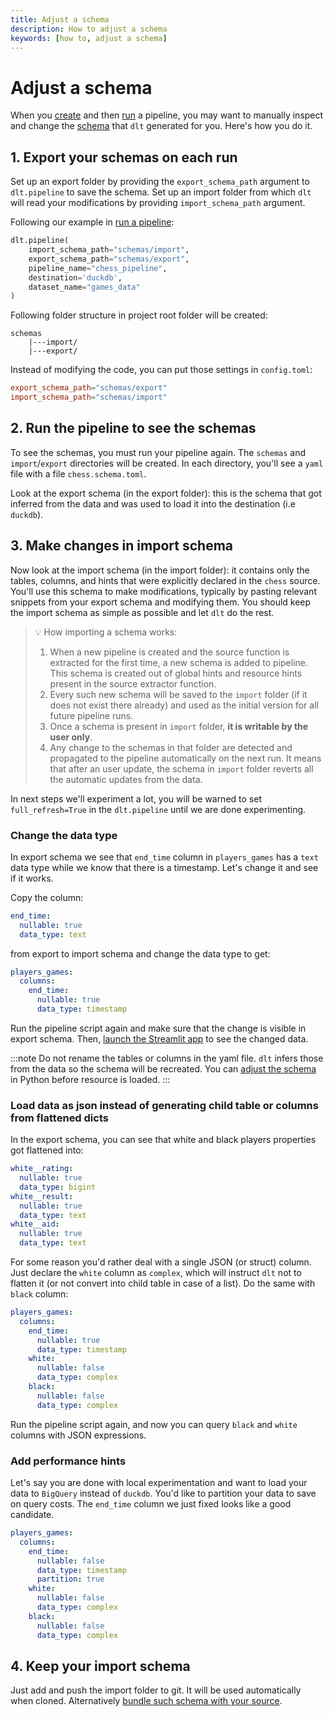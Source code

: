 ```yaml
---
title: Adjust a schema
description: How to adjust a schema
keywords: [how to, adjust a schema]
---
```


# Adjust a schema

When you [create](create-a-pipeline.md) and then [run](run-a-pipeline.md) a pipeline, you may want
to manually inspect and change the [schema](../general-usage/schema.md) that `dlt` generated for
you. Here's how you do it.

## 1. Export your schemas on each run

Set up an export folder by providing the `export_schema_path` argument to `dlt.pipeline` to save the
schema. Set up an import folder from which `dlt` will read your modifications by providing
`import_schema_path` argument.

Following our example in [run a pipeline](run-a-pipeline.md):

```python
dlt.pipeline(
    import_schema_path="schemas/import",
    export_schema_path="schemas/export",
    pipeline_name="chess_pipeline",
    destination='duckdb',
    dataset_name="games_data"
)
```

Following folder structure in project root folder will be created:

```
schemas
    |---import/
    |---export/
```

Instead of modifying the code, you can put those settings in `config.toml`:

```toml
export_schema_path="schemas/export"
import_schema_path="schemas/import"
```

## 2. Run the pipeline to see the schemas

To see the schemas, you must run your pipeline again. The `schemas` and `import`/`export`
directories will be created. In each directory, you'll see a `yaml` file with a file
`chess.schema.toml`.

Look at the export schema (in the export folder): this is the schema that got inferred from the data
and was used to load it into the destination (i.e `duckdb`).

## 3. Make changes in import schema

Now look at the import schema (in the import folder): it contains only the tables, columns, and
hints that were explicitly declared in the `chess` source. You'll use this schema to make
modifications, typically by pasting relevant snippets from your export schema and modifying them.
You should keep the import schema as simple as possible and let `dlt` do the rest.

> 💡 How importing a schema works:
>
> 1. When a new pipeline is created and the source function is extracted for the first time, a new
>    schema is added to pipeline. This schema is created out of global hints and resource hints
>    present in the source extractor function.
> 1. Every such new schema will be saved to the `import` folder (if it does not exist there already)
>    and used as the initial version for all future pipeline runs.
> 1. Once a schema is present in `import` folder, **it is writable by the user only**.
> 1. Any change to the schemas in that folder are detected and propagated to the pipeline
>    automatically on the next run. It means that after an user update, the schema in `import`
>    folder reverts all the automatic updates from the data.

In next steps we'll experiment a lot, you will be warned to set `full_refresh=True` in the
`dlt.pipeline` until we are done experimenting.

### Change the data type

In export schema we see that `end_time` column in `players_games` has a `text` data type while we
know that there is a timestamp. Let's change it and see if it works.

Copy the column:

```yaml
end_time:
  nullable: true
  data_type: text
```

from export to import schema and change the data type to get:

```yaml
players_games:
  columns:
    end_time:
      nullable: true
      data_type: timestamp
```

Run the pipeline script again and make sure that the change is visible in export schema. Then,
[launch the Streamlit app](../dlt-ecosystem/visualizations/exploring-the-data.md) to see the changed data.

:::note
Do not rename the tables or columns in the yaml file. `dlt` infers those from the data so the schema will be recreated.
You can [adjust the schema](../general-usage/resource.md#adjust-schema) in Python before resource is loaded.
:::


### Load data as json instead of generating child table or columns from flattened dicts

In the export schema, you can see that white and black players properties got flattened into:

```yaml
white__rating:
  nullable: true
  data_type: bigint
white__result:
  nullable: true
  data_type: text
white__aid:
  nullable: true
  data_type: text
```

For some reason you'd rather deal with a single JSON (or struct) column. Just declare the `white`
column as `complex`, which will instruct `dlt` not to flatten it (or not convert into child table in
case of a list). Do the same with `black` column:

```yaml
players_games:
  columns:
    end_time:
      nullable: true
      data_type: timestamp
    white:
      nullable: false
      data_type: complex
    black:
      nullable: false
      data_type: complex
```

Run the pipeline script again, and now you can query `black` and `white` columns with JSON
expressions.

### Add performance hints

Let's say you are done with local experimentation and want to load your data to `BigQuery` instead
of `duckdb`. You'd like to partition your data to save on query costs. The `end_time` column we just
fixed looks like a good candidate.

```yaml
players_games:
  columns:
    end_time:
      nullable: false
      data_type: timestamp
      partition: true
    white:
      nullable: false
      data_type: complex
    black:
      nullable: false
      data_type: complex
```

## 4. Keep your import schema

Just add and push the import folder to git. It will be used automatically when cloned. Alternatively
[bundle such schema with your source](../general-usage/schema.md#attaching-schemas-to-sources).
